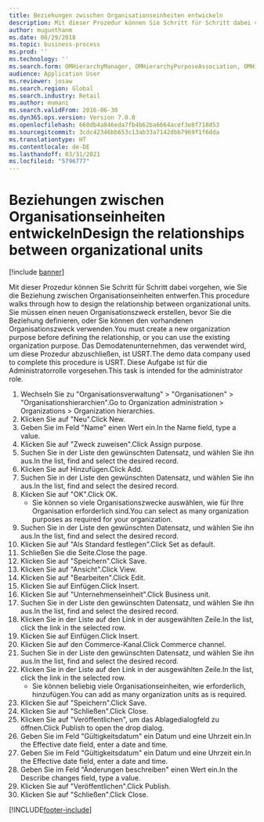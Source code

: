 ```yaml
---
title: Beziehungen zwischen Organisationseinheiten entwickeln
description: Mit dieser Prozedur können Sie Schritt für Schritt dabei vorgehen, wie Sie die Beziehung zwischen Organisationseinheiten entwerfen.
author: mugunthanm
ms.date: 08/29/2018
ms.topic: business-process
ms.prod: ''
ms.technology: ''
ms.search.form: OMHierarchyManager, OMHierarchyPurposeAssociation, OMHierarchySelection, HierarchyDesigner, OMNodeSelection,  HierarchyPublishAndCloseForm
audience: Application User
ms.reviewer: josaw
ms.search.region: Global
ms.search.industry: Retail
ms.author: mumani
ms.search.validFrom: 2016-06-30
ms.dyn365.ops.version: Version 7.0.0
ms.openlocfilehash: 660db4a846eda7fb4b62ba6664acef3e8f718d53
ms.sourcegitcommit: 3cdc42346bb653c13ab33a7142dbb7969f1f6dda
ms.translationtype: HT
ms.contentlocale: de-DE
ms.lasthandoff: 03/31/2021
ms.locfileid: "5796777"
---
```

# <a name="design-the-relationships-between-organizational-units"></a><span data-ttu-id="c081a-103">Beziehungen zwischen Organisationseinheiten entwickeln</span><span class="sxs-lookup"><span data-stu-id="c081a-103">Design the relationships between organizational units</span></span>

[!include [banner](../includes/banner.md)]

<span data-ttu-id="c081a-104">Mit dieser Prozedur können Sie Schritt für Schritt dabei vorgehen, wie Sie die Beziehung zwischen Organisationseinheiten entwerfen.</span><span class="sxs-lookup"><span data-stu-id="c081a-104">This procedure walks through how to design the relationship between organizational units.</span></span> <span data-ttu-id="c081a-105">Sie müssen einen neuen Organisationszweck erstellen, bevor Sie die Beziehung definieren, oder Sie können den vorhandenen Organisationszweck verwenden.</span><span class="sxs-lookup"><span data-stu-id="c081a-105">You must create a new organization purpose before defining the relationship, or you can use the existing organization purpose.</span></span> <span data-ttu-id="c081a-106">Das Demodatenunternehmen, das verwendet wird, um diese Prozedur abzuschließen, ist USRT.</span><span class="sxs-lookup"><span data-stu-id="c081a-106">The demo data company used to complete this procedure is USRT.</span></span> <span data-ttu-id="c081a-107">Diese Aufgabe ist für die Administratorrolle vorgesehen.</span><span class="sxs-lookup"><span data-stu-id="c081a-107">This task is intended for the administrator role.</span></span>

1. <span data-ttu-id="c081a-108">Wechseln Sie zu "Organisationsverwaltung" > "Organisationen" > "Organisationshierarchien".</span><span class="sxs-lookup"><span data-stu-id="c081a-108">Go to Organization administration > Organizations > Organization hierarchies.</span></span>
2. <span data-ttu-id="c081a-109">Klicken Sie auf "Neu".</span><span class="sxs-lookup"><span data-stu-id="c081a-109">Click New.</span></span>
3. <span data-ttu-id="c081a-110">Geben Sie im Feld "Name" einen Wert ein.</span><span class="sxs-lookup"><span data-stu-id="c081a-110">In the Name field, type a value.</span></span>
4. <span data-ttu-id="c081a-111">Klicken Sie auf "Zweck zuweisen".</span><span class="sxs-lookup"><span data-stu-id="c081a-111">Click Assign purpose.</span></span>
5. <span data-ttu-id="c081a-112">Suchen Sie in der Liste den gewünschten Datensatz, und wählen Sie ihn aus.</span><span class="sxs-lookup"><span data-stu-id="c081a-112">In the list, find and select the desired record.</span></span>
6. <span data-ttu-id="c081a-113">Klicken Sie auf Hinzufügen.</span><span class="sxs-lookup"><span data-stu-id="c081a-113">Click Add.</span></span>
7. <span data-ttu-id="c081a-114">Suchen Sie in der Liste den gewünschten Datensatz, und wählen Sie ihn aus.</span><span class="sxs-lookup"><span data-stu-id="c081a-114">In the list, find and select the desired record.</span></span>
8. <span data-ttu-id="c081a-115">Klicken Sie auf "OK".</span><span class="sxs-lookup"><span data-stu-id="c081a-115">Click OK.</span></span>
    * <span data-ttu-id="c081a-116">Sie können so viele Organisationszwecke auswählen, wie für Ihre Organisation erforderlich sind.</span><span class="sxs-lookup"><span data-stu-id="c081a-116">You can select as many organization purposes as required for your organization.</span></span>  
9. <span data-ttu-id="c081a-117">Suchen Sie in der Liste den gewünschten Datensatz, und wählen Sie ihn aus.</span><span class="sxs-lookup"><span data-stu-id="c081a-117">In the list, find and select the desired record.</span></span>
10. <span data-ttu-id="c081a-118">Klicken Sie auf "Als Standard festlegen".</span><span class="sxs-lookup"><span data-stu-id="c081a-118">Click Set as default.</span></span>
11. <span data-ttu-id="c081a-119">Schließen Sie die Seite.</span><span class="sxs-lookup"><span data-stu-id="c081a-119">Close the page.</span></span>
12. <span data-ttu-id="c081a-120">Klicken Sie auf "Speichern".</span><span class="sxs-lookup"><span data-stu-id="c081a-120">Click Save.</span></span>
13. <span data-ttu-id="c081a-121">Klicken Sie auf "Ansicht".</span><span class="sxs-lookup"><span data-stu-id="c081a-121">Click View.</span></span>
14. <span data-ttu-id="c081a-122">Klicken Sie auf "Bearbeiten".</span><span class="sxs-lookup"><span data-stu-id="c081a-122">Click Edit.</span></span>
15. <span data-ttu-id="c081a-123">Klicken Sie auf Einfügen.</span><span class="sxs-lookup"><span data-stu-id="c081a-123">Click Insert.</span></span>
16. <span data-ttu-id="c081a-124">Klicken Sie auf "Unternehmenseinheit".</span><span class="sxs-lookup"><span data-stu-id="c081a-124">Click Business unit.</span></span>
17. <span data-ttu-id="c081a-125">Suchen Sie in der Liste den gewünschten Datensatz, und wählen Sie ihn aus.</span><span class="sxs-lookup"><span data-stu-id="c081a-125">In the list, find and select the desired record.</span></span>
18. <span data-ttu-id="c081a-126">Klicken Sie in der Liste auf den Link in der ausgewählten Zeile.</span><span class="sxs-lookup"><span data-stu-id="c081a-126">In the list, click the link in the selected row.</span></span>
19. <span data-ttu-id="c081a-127">Klicken Sie auf Einfügen.</span><span class="sxs-lookup"><span data-stu-id="c081a-127">Click Insert.</span></span>
20. <span data-ttu-id="c081a-128">Klicken Sie auf den Commerce-Kanal.</span><span class="sxs-lookup"><span data-stu-id="c081a-128">Click Commerce channel.</span></span>
21. <span data-ttu-id="c081a-129">Suchen Sie in der Liste den gewünschten Datensatz, und wählen Sie ihn aus.</span><span class="sxs-lookup"><span data-stu-id="c081a-129">In the list, find and select the desired record.</span></span>
22. <span data-ttu-id="c081a-130">Klicken Sie in der Liste auf den Link in der ausgewählten Zeile.</span><span class="sxs-lookup"><span data-stu-id="c081a-130">In the list, click the link in the selected row.</span></span>
    * <span data-ttu-id="c081a-131">Sie können beliebig viele Organisationseinheiten, wie erforderlich, hinzufügen.</span><span class="sxs-lookup"><span data-stu-id="c081a-131">You can add as many organization units as is required.</span></span>  
23. <span data-ttu-id="c081a-132">Klicken Sie auf "Speichern".</span><span class="sxs-lookup"><span data-stu-id="c081a-132">Click Save.</span></span>
24. <span data-ttu-id="c081a-133">Klicken Sie auf "Schließen".</span><span class="sxs-lookup"><span data-stu-id="c081a-133">Click Close.</span></span>
25. <span data-ttu-id="c081a-134">Klicken Sie auf "Veröffentlichen", um das Ablagedialogfeld zu öffnen.</span><span class="sxs-lookup"><span data-stu-id="c081a-134">Click Publish to open the drop dialog.</span></span>
26. <span data-ttu-id="c081a-135">Geben Sie im Feld "Gültigkeitsdatum" ein Datum und eine Uhrzeit ein.</span><span class="sxs-lookup"><span data-stu-id="c081a-135">In the Effective date field, enter a date and time.</span></span>
27. <span data-ttu-id="c081a-136">Geben Sie im Feld "Gültigkeitsdatum" ein Datum und eine Uhrzeit ein.</span><span class="sxs-lookup"><span data-stu-id="c081a-136">In the Effective date field, enter a date and time.</span></span>
28. <span data-ttu-id="c081a-137">Geben Sie im Feld "Änderungen beschreiben" einen Wert ein.</span><span class="sxs-lookup"><span data-stu-id="c081a-137">In the Describe changes field, type a value.</span></span>
29. <span data-ttu-id="c081a-138">Klicken Sie auf "Veröffentlichen".</span><span class="sxs-lookup"><span data-stu-id="c081a-138">Click Publish.</span></span>
30. <span data-ttu-id="c081a-139">Klicken Sie auf "Schließen".</span><span class="sxs-lookup"><span data-stu-id="c081a-139">Click Close.</span></span>



[!INCLUDE[footer-include](../../includes/footer-banner.md)]